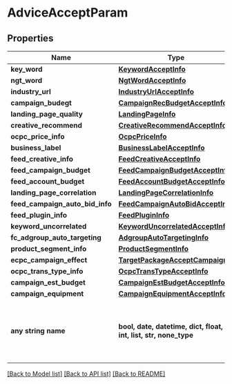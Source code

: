 # AdviceAcceptParam


## Properties
Name | Type | Description | Notes
------------ | ------------- | ------------- | -------------
**key_word** | [**KeywordAcceptInfo**](KeywordAcceptInfo.md) |  | [optional] 
**ngt_word** | [**NgtWordAcceptInfo**](NgtWordAcceptInfo.md) |  | [optional] 
**industry_url** | [**IndustryUrlAcceptInfo**](IndustryUrlAcceptInfo.md) |  | [optional] 
**campaign_budegt** | [**CampaignRecBudgetAcceptInfo**](CampaignRecBudgetAcceptInfo.md) |  | [optional] 
**landing_page_quality** | [**LandingPageInfo**](LandingPageInfo.md) |  | [optional] 
**creative_recommend** | [**CreativeRecommendAcceptInfo**](CreativeRecommendAcceptInfo.md) |  | [optional] 
**ocpc_price_info** | [**OcpcPriceInfo**](OcpcPriceInfo.md) |  | [optional] 
**business_label** | [**BusinessLabelAcceptInfo**](BusinessLabelAcceptInfo.md) |  | [optional] 
**feed_creative_info** | [**FeedCreativeAcceptInfo**](FeedCreativeAcceptInfo.md) |  | [optional] 
**feed_campaign_budget** | [**FeedCampaignBudgetAcceptInfo**](FeedCampaignBudgetAcceptInfo.md) |  | [optional] 
**feed_account_budget** | [**FeedAccountBudgetAcceptInfo**](FeedAccountBudgetAcceptInfo.md) |  | [optional] 
**landing_page_correlation** | [**LandingPageCorrelationInfo**](LandingPageCorrelationInfo.md) |  | [optional] 
**feed_campaign_auto_bid_info** | [**FeedCampaignAutoBidAcceptInfo**](FeedCampaignAutoBidAcceptInfo.md) |  | [optional] 
**feed_plugin_info** | [**FeedPluginInfo**](FeedPluginInfo.md) |  | [optional] 
**keyword_uncorrelated** | [**KeywordUncorrelatedAcceptInfo**](KeywordUncorrelatedAcceptInfo.md) |  | [optional] 
**fc_adgroup_auto_targeting** | [**AdgroupAutoTargetingInfo**](AdgroupAutoTargetingInfo.md) |  | [optional] 
**product_segment_info** | [**ProductSegmentInfo**](ProductSegmentInfo.md) |  | [optional] 
**ecpc_campaign_effect** | [**TargetPackageAcceptCampaign**](TargetPackageAcceptCampaign.md) |  | [optional] 
**ocpc_trans_type_info** | [**OcpcTransTypeAcceptInfo**](OcpcTransTypeAcceptInfo.md) |  | [optional] 
**campaign_est_budget** | [**CampaignEstBudgetAcceptInfo**](CampaignEstBudgetAcceptInfo.md) |  | [optional] 
**campaign_equipment** | [**CampaignEquipmentAcceptInfo**](CampaignEquipmentAcceptInfo.md) |  | [optional] 
**any string name** | **bool, date, datetime, dict, float, int, list, str, none_type** | any string name can be used but the value must be the correct type | [optional]

[[Back to Model list]](../README.md#documentation-for-models) [[Back to API list]](../README.md#documentation-for-api-endpoints) [[Back to README]](../README.md)



